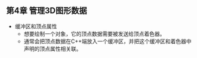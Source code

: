 ## 第4章 管理3D图形数据
- 缓冲区和顶点属性
	- 想要绘制一个对象，它的顶点数据需要被发送给顶点着色器。
	- 通常会把顶点数据在C++端放入一个缓冲区，并把这个缓冲区和着色器中声明的顶点属性相关联。